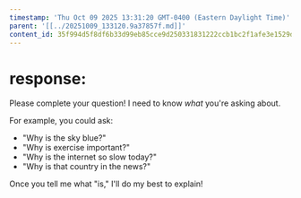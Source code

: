 ```yaml
---
timestamp: 'Thu Oct 09 2025 13:31:20 GMT-0400 (Eastern Daylight Time)'
parent: '[[../20251009_133120.9a37857f.md]]'
content_id: 35f994d5f8df6b33d99eb85cce9d250331831222ccb1bc2f1afe3e1529d9b434
---
```


# response:

Please complete your question! I need to know *what* you're asking about.

For example, you could ask:

* "Why is the sky blue?"
* "Why is exercise important?"
* "Why is the internet so slow today?"
* "Why is that country in the news?"

Once you tell me what "is," I'll do my best to explain!
